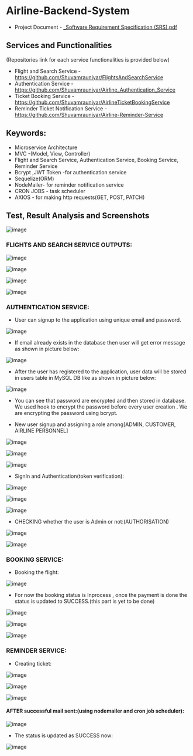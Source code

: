 # Airline-Backend-System
- Project Document - [_Software Requirement Specification (SRS).pdf](https://github.com/Shuvamrauniyar/Airline-Backend-System/files/11023100/_Software.Requirement.Specification.SRS.pdf)

## Services and Functionalities 
(Repositories link for each service functionalities is provided below)
- Flight and Search Service  - https://github.com/Shuvamrauniyar/FlightsAndSearchService
- Authentication Service - https://github.com/Shuvamrauniyar/Airline_Authentication_Service
- Ticket Booking Service - https://github.com/Shuvamrauniyar/AirlineTicketBookingService 
- Reminder Ticket Notification Service - https://github.com/Shuvamrauniyar/Airline-Reminder-Service

## Keywords: 
- Microservice Architecture
- MVC -(Model, View, Controller)
- Flight and Search Service, Authentication Service, Booking Service, Reminder Service
- Bcrypt ,JWT Token -for authentication service 
- Sequelize(ORM)
- NodeMailer- for reminder notification service
- CRON JOBS - task scheduler
- AXIOS - for making http requests(GET, POST, PATCH) 

## Test, Result Analysis and Screenshots 

![image](https://user-images.githubusercontent.com/96899142/236890506-ecfdb07f-1984-4b53-b19a-d5d3a6becd82.png)

### FLIGHTS AND SEARCH SERVICE OUTPUTS:

![image](https://user-images.githubusercontent.com/96899142/236890638-b022c285-307d-4755-a3e3-0f78942bf0f0.png)

![image](https://user-images.githubusercontent.com/96899142/236890648-691e569f-865d-4347-a99f-84da458a8b91.png)

![image](https://user-images.githubusercontent.com/96899142/236890667-7405d6ad-7801-474c-adcd-6f275cb5119f.png)

![image](https://user-images.githubusercontent.com/96899142/236890721-1452cd1f-939e-422a-bba4-352b8932a08a.png)


### AUTHENTICATION SERVICE:

- User can signup to the application using unique email and password.

![image](https://user-images.githubusercontent.com/96899142/236890774-62163114-03dd-416a-be59-4bfcf25ff142.png)


- If email already exists in the database then user will get error message as shown in picture below:
 
![image](https://user-images.githubusercontent.com/96899142/236890856-1f68cf2a-44cd-4992-a300-49856507dd12.png)


- After the user has registered to the application, user data will be stored in users table in MySQL DB like as shown in picture below:

![image](https://user-images.githubusercontent.com/96899142/236890906-408bed8f-eaca-4b42-9d44-a6ecb4201e6b.png)


- You can see that password are encrypted and then stored in database. We used hook to encrypt the password before every user creation . We are encrypting the password using bcrypt.

- New user signup and assigning a role among[ADMIN, CUSTOMER, AIRLINE PERSONNEL] 

![image](https://user-images.githubusercontent.com/96899142/236890966-fd500eb7-945d-4800-8064-5bde56ca6ed8.png)

![image](https://user-images.githubusercontent.com/96899142/236890991-adb05a6f-0bb5-4625-97cd-9ed03d9c1dac.png)

![image](https://user-images.githubusercontent.com/96899142/236891000-b5962620-c92d-42ce-bec3-bfdfc9c9277b.png)


- SignIn and Authentication(token verification):

![image](https://user-images.githubusercontent.com/96899142/236891052-a8ac0a6d-dc58-4fb3-bf6f-d67b618e4521.png)

![image](https://user-images.githubusercontent.com/96899142/236891078-320c783f-93ac-4cd4-9dd2-0a82584cf0fb.png)

![image](https://user-images.githubusercontent.com/96899142/236891104-3a36f8b0-2773-4028-9e22-9d78e02a6767.png)



- CHECKING whether the user is Admin or not:(AUTHORISATION)

![image](https://user-images.githubusercontent.com/96899142/236891163-3a80e677-e986-43e6-9ef0-1c26accc10df.png)

![image](https://user-images.githubusercontent.com/96899142/236891189-7160065e-b40a-40c7-9c92-011f9ccbfb4e.png)



### BOOKING SERVICE:

- Booking the flight:

![image](https://user-images.githubusercontent.com/96899142/236891292-601d3ac5-3d17-4b5b-9da2-ffdb6cf988b8.png)


- For now the booking status is Inprocess , once the payment is done the status is updated to SUCCESS.(this part is yet to be done)

![image](https://user-images.githubusercontent.com/96899142/236891273-a5dfe49d-7816-4eb5-95a0-c9667aadf418.png)

![image](https://user-images.githubusercontent.com/96899142/236891331-fc273dd8-79af-40ad-85e7-cc7ac4b014d3.png)

![image](https://user-images.githubusercontent.com/96899142/236891398-7db1d571-3fde-4ab6-b693-4195f162a3ab.png)


### REMINDER SERVICE:

- Creating ticket:

![image](https://user-images.githubusercontent.com/96899142/236891442-88f8b94e-abe6-4484-8369-cd5d3e31f8a0.png)

![image](https://user-images.githubusercontent.com/96899142/236891522-88b19a0b-e3df-4769-b3e1-945ba6020e55.png)


![image](https://user-images.githubusercontent.com/96899142/236891563-9c12f2fb-66d7-48be-89d3-e1a696daa15a.png)


#### AFTER successful mail sent:(using nodemailer and cron job scheduler):

![image](https://user-images.githubusercontent.com/96899142/236891596-67a33f20-c59d-46a5-8420-b22fe03d58dd.png)


- The status is updated as SUCCESS now:

![image](https://user-images.githubusercontent.com/96899142/236891649-788fe8ca-fe4f-487a-b36b-d4d17a249ea3.png)


